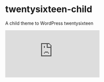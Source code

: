 # twentysixteen-child
A child theme to WordPress twentysixteen

![twentysixteen-child](https://github.com/yanivdll/twentysixteen-child/blob/master/screenshot.pdf)
